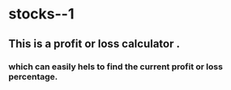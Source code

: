 # stocks--1
## This is a profit or loss calculator .

### which can easily hels to find the current profit or loss percentage.
 
